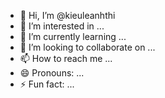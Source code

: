 - 👋 Hi, I’m @kieuleanhthi
- 👀 I’m interested in ...
- 🌱 I’m currently learning ...
- 💞️ I’m looking to collaborate on ...
- 📫 How to reach me ...
- 😄 Pronouns: ...
- ⚡ Fun fact: ...

<!---
kieuleanhthi/kieuleanhthi is a ✨ special ✨ repository because its `README.md` (this file) appears on your GitHub profile.
You can click the Preview link to take a look at your changes.
--->
